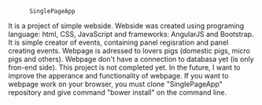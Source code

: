           SinglePageApp
  It is a project  of simple webside. Webside was created using programing language:  html, CSS,  JavaScript and frameworks:  AngularJS and Bootstrap.
It is simple creator of events, containing  panel regisration  and  panel  creating events. Webpage is adressed  to  lovers 
pigs (domestic pigs, micro pigs and others). Webpage don't have  a connection  to databasa yet (is only fron-end side). This project is not completed yet.
In the future, I want to improve the  apperance and functionality of webpage. If you want to webpage work on your browser, you
must clone "SinglePageApp" repository and  give command "bower install" on the command line.


